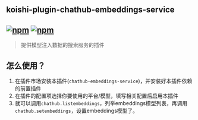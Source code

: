 ## koishi-plugin-chathub-embeddings-service

## [![npm](https://img.shields.io/npm/v/@dingyi222666/koishi-plugin-chathub-embeddings-service)](https://www.npmjs.com/package/@dingyi222666/koishi-plugin-chathub-embeddings-service) [![npm](https://img.shields.io/npm/dt/@dingyi222666/koishi-plugin-chathub-embeddings-service)](https://www.npmjs.com/package//@dingyi222666/koishi-plugin-chathub-embeddings-service)

> 提供模型注入数据的搜索服务的插件

## 怎么使用？

1. 在插件市场安装本插件(`chathub-embeddings-service`)，并安装好本插件依赖的前置插件
2. 在插件的配置项选择你要使用的平台/模型，填写相关配置后启用本插件
3. 就可以调用`chathub.listembeddings`，列举embeddings模型列表，再调用`chathub.setembeddings`，设置embeddings模型了。